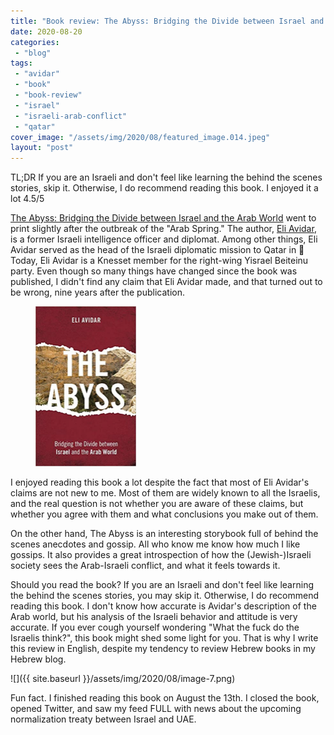 ```yaml
---
title: "Book review: The Abyss: Bridging the Divide between Israel and the Arab World"
date: 2020-08-20
categories: 
 - "blog"
tags: 
 - "avidar"
 - "book"
 - "book-review"
 - "israel"
 - "israeli-arab-conflict"
 - "qatar"
cover_image: "/assets/img/2020/08/featured_image.014.jpeg"
layout: "post"
---
```


TL;DR If you are an Israeli and don't feel like learning the behind the scenes stories, skip it. Otherwise, I do recommend reading this book. I enjoyed it a lot 4.5/5

[The Abyss: Bridging the Divide between Israel and the Arab World](https://www.amazon.com/Abyss-Bridging-Divide-between-Israel/dp/1442245476) went to print slightly after the outbreak of the "Arab Spring." The author, [Eli Avidar](https://en.wikipedia.org/wiki/Eli_Avidar), is a former Israeli intelligence officer and diplomat. Among other things, Eli Avidar served as the head of the Israeli diplomatic mission to Qatar in  Today, Eli Avidar is a Knesset member for the right-wing Yisrael Beiteinu party. Even though so many things have changed since the book was published, I didn't find any claim that Eli Avidar made, and that turned out to be wrong, nine years after the publication. 

<div class="wp-block-image"><figure class="alignright size-large is-resized"><a href="https://www.amazon.com/Abyss-Bridging-Divide-between-Israel/dp/1442245476"><img src="/assets/img/2020/08/image-6.png" alt="" class="wp-image-3487" width="161" height="256"></a></figure></div>

I enjoyed reading this book a lot despite the fact that most of Eli Avidar's claims are not new to me. Most of them are widely known to all the Israelis, and the real question is not whether you are aware of these claims, but whether you agree with them and what conclusions you make out of them.

On the other hand, The Abyss is an interesting storybook full of behind the scenes anecdotes and gossip. All who know me know how much I like gossips. It also provides a great introspection of how the (Jewish-)Israeli society sees the Arab-Israeli conflict, and what it feels towards it.

Should you read the book? If you are an Israeli and don't feel like learning the behind the scenes stories, you may skip it. Otherwise, I do recommend reading this book. I don't know how accurate is Avidar's description of the Arab world, but his analysis of the Israeli behavior and attitude is very accurate. If you ever cough yourself wondering "What the fuck do the Israelis think?", this book might shed some light for you. That is why I write this review in English, despite my tendency to review Hebrew books in my Hebrew blog.

![]({{ site.baseurl }}/assets/img/2020/08/image-7.png)

Fun fact. I finished reading this book on August the 13th. I closed the book, opened Twitter, and saw my feed FULL with news about the upcoming normalization treaty between Israel and UAE. 
